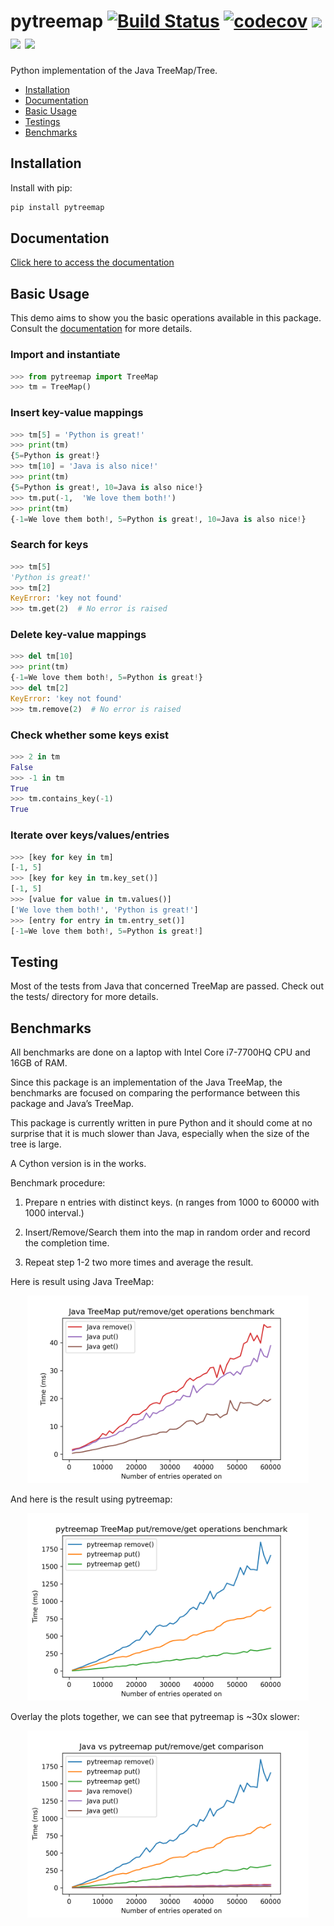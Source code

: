 # pytreemap [![Build Status](https://travis-ci.com/GavinPHR/pytreemap.svg?branch=master)](https://travis-ci.com/GavinPHR/pytreemap) [![codecov](https://codecov.io/gh/GavinPHR/pytreemap/branch/master/graph/badge.svg)](https://codecov.io/gh/GavinPHR/pytreemap) ![](https://img.shields.io/pypi/v/pytreemap) ![](https://img.shields.io/badge/python-%3E%3D3.5-blue) ![](https://img.shields.io/github/license/GavinPHR/pytreemap)
Python implementation of the Java TreeMap/Tree.

 - [Installation](#installation)
 - [Documentation](#documentation)
 - [Basic Usage](#basic-usage)
 - [Testings](#testing)
 - [Benchmarks](#benchmarks)

## Installation

Install with pip:

```bash
pip install pytreemap
```

## Documentation
[Click here to access the documentation](https://gavinphr.github.io/pytreemap/)

## Basic Usage

This demo aims to show you the basic operations available in this package.
Consult the [documentation]((https://gavinphr.github.io/pytreemap/)) for more details.

### Import and instantiate

```python
>>> from pytreemap import TreeMap
>>> tm = TreeMap()
```
   
### Insert key-value mappings

```python
>>> tm[5] = 'Python is great!'
>>> print(tm)
{5=Python is great!}
>>> tm[10] = 'Java is also nice!'
>>> print(tm)
{5=Python is great!, 10=Java is also nice!}
>>> tm.put(-1,  'We love them both!')
>>> print(tm)
{-1=We love them both!, 5=Python is great!, 10=Java is also nice!}
```

### Search for keys

```python
>>> tm[5]
'Python is great!'
>>> tm[2]
KeyError: 'key not found'
>>> tm.get(2)  # No error is raised
```

### Delete key-value mappings

```python
>>> del tm[10]
>>> print(tm)
{-1=We love them both!, 5=Python is great!}
>>> del tm[2]
KeyError: 'key not found'
>>> tm.remove(2)  # No error is raised
```

### Check whether some keys exist

```python
>>> 2 in tm
False
>>> -1 in tm
True
>>> tm.contains_key(-1)
True
```

### Iterate over keys/values/entries

```python
>>> [key for key in tm]
[-1, 5]
>>> [key for key in tm.key_set()]
[-1, 5]
>>> [value for value in tm.values()]
['We love them both!', 'Python is great!']
>>> [entry for entry in tm.entry_set()]
[-1=We love them both!, 5=Python is great!]
```

## Testing 
Most of the tests from Java that concerned TreeMap are passed. Check out the tests/ directory for more details.

## Benchmarks
All benchmarks are done on a laptop with Intel Core i7-7700HQ CPU and 16GB of RAM.

Since this package is an implementation of the Java TreeMap, the benchmarks are focused on comparing the performance between this package and Java’s TreeMap.

This package is currently written in pure Python and it should come at no surprise that it is much slower than Java, especially when the size of the tree is large.

A Cython version is in the works.

Benchmark procedure:

1. Prepare n entries with distinct keys. (n ranges from 1000 to 60000 with 1000 interval.)

2. Insert/Remove/Search them into the map in random order and record the completion time.

3. Repeat step 1-2 two more times and average the result.

Here is result using Java TreeMap:

<p align="center">
<img src="https://raw.githubusercontent.com/GavinPHR/pytreemap/master/benchmarks/java.png" width="450"/>
</p>

And here is the result using pytreemap:

<p align="center">
<img src="https://raw.githubusercontent.com/GavinPHR/pytreemap/master/benchmarks/pytreemap.png" width="450"/>
</p>

Overlay the plots together, we can see that pytreemap is ~30x slower:

<p align="center">
<img src="https://raw.githubusercontent.com/GavinPHR/pytreemap/master/benchmarks/java_vs_pytreemap.png" width="450"/>
</p>

